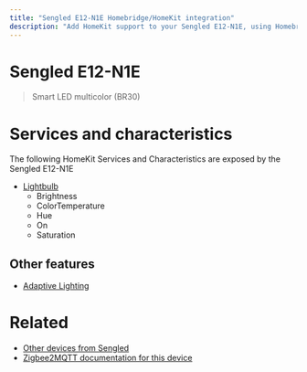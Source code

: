 ```yaml
---
title: "Sengled E12-N1E Homebridge/HomeKit integration"
description: "Add HomeKit support to your Sengled E12-N1E, using Homebridge, Zigbee2MQTT and homebridge-z2m."
---
```

<!---
This file has been GENERATED using src/docgen/docgen.ts
DO NOT EDIT THIS FILE MANUALLY!
-->
# Sengled E12-N1E
> Smart LED multicolor (BR30)


# Services and characteristics
The following HomeKit Services and Characteristics are exposed by
the Sengled E12-N1E

* [Lightbulb](../../light.md)
  * Brightness
  * ColorTemperature
  * Hue
  * On
  * Saturation


## Other features
* [Adaptive Lighting](../../light.md)


# Related
* [Other devices from Sengled](../index.md#sengled)
* [Zigbee2MQTT documentation for this device](https://www.zigbee2mqtt.io/devices/E12-N1E.html)